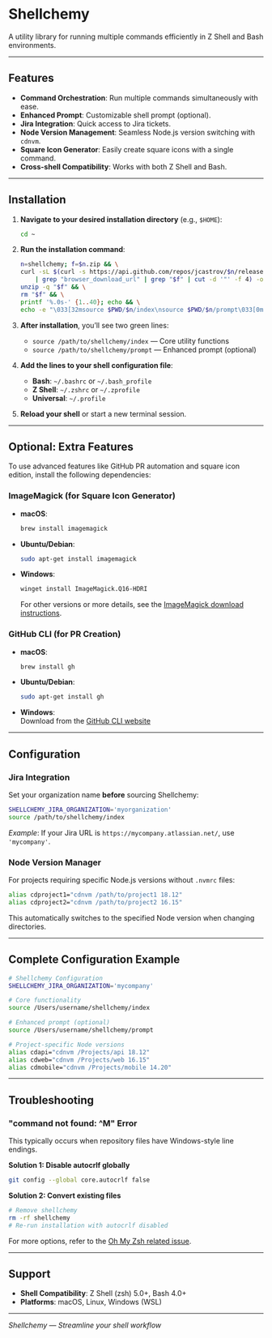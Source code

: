 # Shellchemy

A utility library for running multiple commands efficiently in Z Shell and Bash environments.

---

## Features

- **Command Orchestration**: Run multiple commands simultaneously with ease.
- **Enhanced Prompt**: Customizable shell prompt (optional).
- **Jira Integration**: Quick access to Jira tickets.
- **Node Version Management**: Seamless Node.js version switching with `cdnvm`.
- **Square Icon Generator**: Easily create square icons with a single command.
- **Cross-shell Compatibility**: Works with both Z Shell and Bash.

---

## Installation

1. **Navigate to your desired installation directory** (e.g., `$HOME`):

   ```bash
   cd ~
   ```

2. **Run the installation command**:

   ```bash
   n=shellchemy; f=$n.zip && \
   curl -sL $(curl -s https://api.github.com/repos/jcastrov/$n/releases/latest \
       | grep "browser_download_url" | grep "$f" | cut -d '"' -f 4) -o "$f" && \
   unzip -q "$f" && \
   rm "$f" && \
   printf '%.0s-' {1..40}; echo && \
   echo -e "\033[32msource $PWD/$n/index\nsource $PWD/$n/prompt\033[0m"
   ```

3. **After installation**, you’ll see two green lines:
   - `source /path/to/shellchemy/index` &mdash; Core utility functions
   - `source /path/to/shellchemy/prompt` &mdash; Enhanced prompt (optional)

4. **Add the lines to your shell configuration file**:
   - **Bash**: `~/.bashrc` or `~/.bash_profile`
   - **Z Shell**: `~/.zshrc` or `~/.zprofile`
   - **Universal**: `~/.profile`

5. **Reload your shell** or start a new terminal session.

---

## Optional: Extra Features

To use advanced features like GitHub PR automation and square icon edition, install the following dependencies:

### ImageMagick (for Square Icon Generator)

- **macOS**:  
  ```bash
  brew install imagemagick
  ```
- **Ubuntu/Debian**:  
  ```bash
  sudo apt-get install imagemagick
- **Windows**:  
   ```bash
   winget install ImageMagick.Q16-HDRI
   ```
   For other versions or more details, see the [ImageMagick download instructions](https://imagemagick.org/script/download.php).

### GitHub CLI (for PR Creation)

- **macOS**:  
   ```bash
   brew install gh
   ```
- **Ubuntu/Debian**:  
   ```bash
   sudo apt-get install gh
   ```
- **Windows**:  
   Download from the [GitHub CLI website](https://cli.github.com/)

---

## Configuration

### Jira Integration

Set your organization name **before** sourcing Shellchemy:

```bash
SHELLCHEMY_JIRA_ORGANIZATION='myorganization'
source /path/to/shellchemy/index
```

*Example*: If your Jira URL is `https://mycompany.atlassian.net/`, use `'mycompany'`.

### Node Version Manager

For projects requiring specific Node.js versions without `.nvmrc` files:

```bash
alias cdproject1="cdnvm /path/to/project1 18.12"
alias cdproject2="cdnvm /path/to/project2 16.15"
```

This automatically switches to the specified Node version when changing directories.

---

## Complete Configuration Example

```bash
# Shellchemy Configuration
SHELLCHEMY_JIRA_ORGANIZATION='mycompany'

# Core functionality
source /Users/username/shellchemy/index

# Enhanced prompt (optional)
source /Users/username/shellchemy/prompt

# Project-specific Node versions
alias cdapi="cdnvm /Projects/api 18.12"
alias cdweb="cdnvm /Projects/web 16.15"
alias cdmobile="cdnvm /Projects/mobile 14.20"
```

---

## Troubleshooting

### "command not found: ^M" Error

This typically occurs when repository files have Windows-style line endings.

**Solution 1: Disable autocrlf globally**
```bash
git config --global core.autocrlf false
```

**Solution 2: Convert existing files**
```bash
# Remove shellchemy
rm -rf shellchemy
# Re-run installation with autocrlf disabled
```

For more options, refer to the [Oh My Zsh related issue](https://github.com/ohmyzsh/ohmyzsh/issues/1363).

---

## Support

- **Shell Compatibility**: Z Shell (zsh) 5.0+, Bash 4.0+
- **Platforms**: macOS, Linux, Windows (WSL)

---

*Shellchemy &mdash; Streamline your shell workflow*
